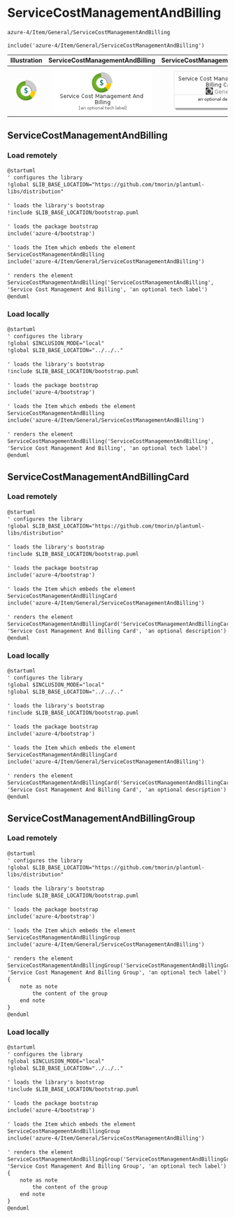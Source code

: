 # ServiceCostManagementAndBilling


```text
azure-4/Item/General/ServiceCostManagementAndBilling
```

```text
include('azure-4/Item/General/ServiceCostManagementAndBilling')
```



| Illustration | ServiceCostManagementAndBilling | ServiceCostManagementAndBillingCard | ServiceCostManagementAndBillingGroup |
| :---: | :---: | :---: | :---: |
| ![illustration for Illustration](../../../azure-4/Item/General/ServiceCostManagementAndBilling.png) | ![illustration for ServiceCostManagementAndBilling](../../../azure-4/Item/General/ServiceCostManagementAndBilling.Local.png) | ![illustration for ServiceCostManagementAndBillingCard](../../../azure-4/Item/General/ServiceCostManagementAndBillingCard.Local.png) | ![illustration for ServiceCostManagementAndBillingGroup](../../../azure-4/Item/General/ServiceCostManagementAndBillingGroup.Local.png) |




## ServiceCostManagementAndBilling

### Load remotely
```plantuml
@startuml
' configures the library
!global $LIB_BASE_LOCATION="https://github.com/tmorin/plantuml-libs/distribution"

' loads the library's bootstrap
!include $LIB_BASE_LOCATION/bootstrap.puml

' loads the package bootstrap
include('azure-4/bootstrap')

' loads the Item which embeds the element ServiceCostManagementAndBilling
include('azure-4/Item/General/ServiceCostManagementAndBilling')

' renders the element
ServiceCostManagementAndBilling('ServiceCostManagementAndBilling', 'Service Cost Management And Billing', 'an optional tech label')
@enduml
```

### Load locally
```plantuml
@startuml
' configures the library
!global $INCLUSION_MODE="local"
!global $LIB_BASE_LOCATION="../../.."

' loads the library's bootstrap
!include $LIB_BASE_LOCATION/bootstrap.puml

' loads the package bootstrap
include('azure-4/bootstrap')

' loads the Item which embeds the element ServiceCostManagementAndBilling
include('azure-4/Item/General/ServiceCostManagementAndBilling')

' renders the element
ServiceCostManagementAndBilling('ServiceCostManagementAndBilling', 'Service Cost Management And Billing', 'an optional tech label')
@enduml
```

## ServiceCostManagementAndBillingCard

### Load remotely
```plantuml
@startuml
' configures the library
!global $LIB_BASE_LOCATION="https://github.com/tmorin/plantuml-libs/distribution"

' loads the library's bootstrap
!include $LIB_BASE_LOCATION/bootstrap.puml

' loads the package bootstrap
include('azure-4/bootstrap')

' loads the Item which embeds the element ServiceCostManagementAndBillingCard
include('azure-4/Item/General/ServiceCostManagementAndBilling')

' renders the element
ServiceCostManagementAndBillingCard('ServiceCostManagementAndBillingCard', 'Service Cost Management And Billing Card', 'an optional description')
@enduml
```

### Load locally
```plantuml
@startuml
' configures the library
!global $INCLUSION_MODE="local"
!global $LIB_BASE_LOCATION="../../.."

' loads the library's bootstrap
!include $LIB_BASE_LOCATION/bootstrap.puml

' loads the package bootstrap
include('azure-4/bootstrap')

' loads the Item which embeds the element ServiceCostManagementAndBillingCard
include('azure-4/Item/General/ServiceCostManagementAndBilling')

' renders the element
ServiceCostManagementAndBillingCard('ServiceCostManagementAndBillingCard', 'Service Cost Management And Billing Card', 'an optional description')
@enduml
```

## ServiceCostManagementAndBillingGroup

### Load remotely
```plantuml
@startuml
' configures the library
!global $LIB_BASE_LOCATION="https://github.com/tmorin/plantuml-libs/distribution"

' loads the library's bootstrap
!include $LIB_BASE_LOCATION/bootstrap.puml

' loads the package bootstrap
include('azure-4/bootstrap')

' loads the Item which embeds the element ServiceCostManagementAndBillingGroup
include('azure-4/Item/General/ServiceCostManagementAndBilling')

' renders the element
ServiceCostManagementAndBillingGroup('ServiceCostManagementAndBillingGroup', 'Service Cost Management And Billing Group', 'an optional tech label') {
    note as note
        the content of the group
    end note
}
@enduml
```

### Load locally
```plantuml
@startuml
' configures the library
!global $INCLUSION_MODE="local"
!global $LIB_BASE_LOCATION="../../.."

' loads the library's bootstrap
!include $LIB_BASE_LOCATION/bootstrap.puml

' loads the package bootstrap
include('azure-4/bootstrap')

' loads the Item which embeds the element ServiceCostManagementAndBillingGroup
include('azure-4/Item/General/ServiceCostManagementAndBilling')

' renders the element
ServiceCostManagementAndBillingGroup('ServiceCostManagementAndBillingGroup', 'Service Cost Management And Billing Group', 'an optional tech label') {
    note as note
        the content of the group
    end note
}
@enduml
```

